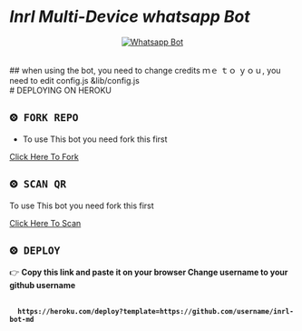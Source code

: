 
# *Inrl Multi-Device whatsapp Bot*
<div align="center">
  
  [![Whatsapp Bot](https://readme-typing-svg.herokuapp.com?font=times-bold-italic&color=%23F7F7F7&duration=4862&center=true&vCenter=true&lines=WELCOME+TO+INRL+MD+GIT+REPO)](https://chat.whatsapp.com/GuoCHF6Wjci8rKPe6CKHsi)
</div>
<br> ## when using the bot, you need to change credits  ｍｅ ｔｏ ｙｏｕ, you need to edit config.js &lib/config.js<br>
# DEPLOYING ON HEROKU
  <div align="left">
   
## `⨷ FORK REPO`

- To use This bot you need fork this first <br>

[Click Here To Fork](https://github.com/inrl-official/inrl-bot-md/fork)

## `⨷ SCAN QR`

 To use This bot you need fork this first <br>

[Click Here To Scan](https://frendpage.vercel.app/)


## `⨷ DEPLOY`  
  

👉 <b>Copy this link and paste it on your browser Change username to your github username<b> <br><br>
```
  https://heroku.com/deploy?template=https://github.com/username/inrl-bot-md
```
<br>

      
      
      
      

</div>


<div align="left">
  

